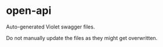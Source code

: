 # open-api

Auto-generated Violet swagger files.

Do not manually update the files as they might get overwritten.